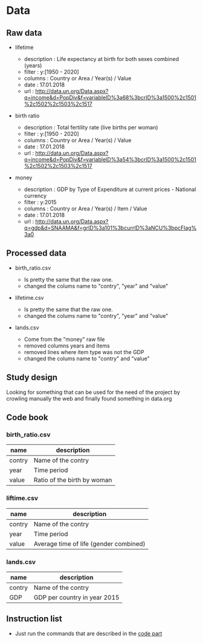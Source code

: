 # Data

## Raw data

* lifetime
  * description : Life expectancy at birth for both sexes combined (years)
  * filter : y:\[1950 - 2020\]
  * columns : Country or Area / Year(s) / Value
  * date : 17.01.2018
  * url : http://data.un.org/Data.aspx?q=income&d=PopDiv&f=variableID%3a68%3bcrID%3a1500%2c1501%2c1502%2c1503%2c1517

* birth ratio
  * description : Total fertility rate (live births per woman)
  * filter : y:\[1950 - 2020\]
  * columns : Country or Area / Year(s) / Value
  * date : 17.01.2018
  * url : http://data.un.org/Data.aspx?q=income&d=PopDiv&f=variableID%3a54%3bcrID%3a1500%2c1501%2c1502%2c1503%2c1517

* money
  * description : GDP by Type of Expenditure at current prices - National currency
  * filter : y:2015
  * columns : Country or Area / Year(s) / Item / Value
  * date : 17.01.2018
  * url : http://data.un.org/Data.aspx?q=gdp&d=SNAAMA&f=grID%3a101%3bcurrID%3aNCU%3bpcFlag%3a0

## Processed data

* birth_ratio.csv
  * Is pretty the same that the raw one.
  * changed the colums name to "contry", "year" and "value"

* lifetime.csv
  * Is pretty the same that the raw one.
  * changed the colums name to "contry", "year" and "value"

* lands.csv 
  * Come from the "money" raw file
  * removed columns years and items
  * removed lines where item type was not the GDP
  * changed the colums name to "contry" and "value" 

## Study design

Looking for something that can be used for the need of the project by crowling manually the web and finally found something in data.org

## Code book

### birth_ratio.csv

| name | description  |
|---|---|
| contry | Name of the contry |
| year | Time period |
| value | Ratio of the birth by woman |

### liftime.csv

| name | description  |
|---|---|
| contry | Name of the contry |
| year | Time period |
| value | Average time of life (gender combined) |

### lands.csv

| name | description  |
|---|---|
| contry | Name of the contry |
| GDP | GDP per country in year 2015 |

## Instruction list

* Just run the commands that are described in the [code part](../code/readme.md)
